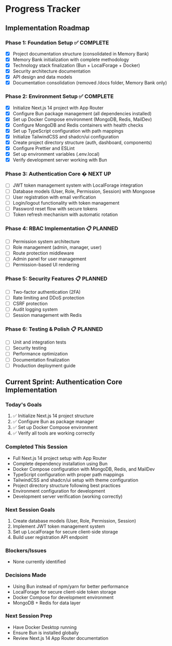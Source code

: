 # Progress Tracker

## Implementation Roadmap

### Phase 1: Foundation Setup ✅ COMPLETE

- [x] Project documentation structure (consolidated in Memory Bank)
- [x] Memory Bank initialization with complete methodology
- [x] Technology stack finalization (Bun + LocalForage + Docker)
- [x] Security architecture documentation
- [x] API design and data models
- [x] Documentation consolidation (removed /docs folder, Memory Bank only)

### Phase 2: Environment Setup ✅ COMPLETE

- [x] Initialize Next.js 14 project with App Router
- [x] Configure Bun package management (all dependencies installed)
- [x] Set up Docker Compose environment (MongoDB, Redis, MailDev)
- [x] Configure MongoDB and Redis containers with health checks
- [x] Set up TypeScript configuration with path mappings
- [x] Initialize TailwindCSS and shadcn/ui configuration
- [x] Create project directory structure (auth, dashboard, components)
- [x] Configure Prettier and ESLint
- [x] Set up environment variables (.env.local)
- [x] Verify development server working with Bun

### Phase 3: Authentication Core � NEXT UP

- [ ] JWT token management system with LocalForage integration
- [ ] Database models (User, Role, Permission, Session) with Mongoose
- [ ] User registration with email verification
- [ ] Login/logout functionality with token management
- [ ] Password reset flow with secure tokens
- [ ] Token refresh mechanism with automatic rotation

### Phase 4: RBAC Implementation 📋 PLANNED

- [ ] Permission system architecture
- [ ] Role management (admin, manager, user)
- [ ] Route protection middleware
- [ ] Admin panel for user management
- [ ] Permission-based UI rendering

### Phase 5: Security Features 📋 PLANNED

- [ ] Two-factor authentication (2FA)
- [ ] Rate limiting and DDoS protection
- [ ] CSRF protection
- [ ] Audit logging system
- [ ] Session management with Redis

### Phase 6: Testing & Polish 📋 PLANNED

- [ ] Unit and integration tests
- [ ] Security testing
- [ ] Performance optimization
- [ ] Documentation finalization
- [ ] Production deployment guide

## Current Sprint: Authentication Core Implementation

### Today's Goals

1. ✅ Initialize Next.js 14 project structure
2. ✅ Configure Bun as package manager
3. ✅ Set up Docker Compose environment
4. ✅ Verify all tools are working correctly

### Completed This Session

- Full Next.js 14 project setup with App Router
- Complete dependency installation using Bun
- Docker Compose configuration with MongoDB, Redis, and MailDev
- TypeScript configuration with proper path mappings
- TailwindCSS and shadcn/ui setup with theme configuration
- Project directory structure following best practices
- Environment configuration for development
- Development server verification (working correctly)

### Next Session Goals

1. Create database models (User, Role, Permission, Session)
2. Implement JWT token management system
3. Set up LocalForage for secure client-side storage
4. Build user registration API endpoint

### Blockers/Issues

- None currently identified

### Decisions Made

- Using Bun instead of npm/yarn for better performance
- LocalForage for secure client-side token storage
- Docker Compose for development environment
- MongoDB + Redis for data layer

### Next Session Prep

- Have Docker Desktop running
- Ensure Bun is installed globally
- Review Next.js 14 App Router documentation
